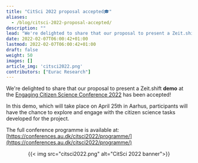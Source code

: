 ```yaml
---
title: "CitSci 2022 proposal accepted🎓"
aliases:
  - /blog/citsci-2022-proposal-accepted/
description: ""
lead: "We're delighted to share that our proposal to present a Zeit.shift demo at the Engaging Citizen Science Conference 2022..."
date: 2022-02-07T06:00:42+01:00
lastmod: 2022-02-07T06:00:42+01:00
draft: false
weight: 50
images: []
article_img: 'citsci2022.png'
contributors: ["Eurac Research"]
---
```


We're delighted to share that our proposal to present a Zeit.shift <strong>demo</strong> at the <a href="https://conferences.au.dk/citsci2022/" target="_blank" title="Opens in new tab">Engaging Citizen Science Conference 2022</a> has been accepted!


In this demo, which will take place on April 25th in Aarhus, participants will have the chance to explore and engage with the citizen science tasks developed for the project.

The full conference programme is available at: [https://conferences.au.dk/citsci2022/programme/](https://conferences.au.dk/citsci2022/programme/)


<center>
  {{< img src="citsci2022.png" alt="CitSci 2022 banner">}}
</center>



